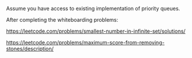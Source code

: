 Assume you have access to existing implementation of priority queues. 

After completing the whiteboarding problems:

https://leetcode.com/problems/smallest-number-in-infinite-set/solutions/

https://leetcode.com/problems/maximum-score-from-removing-stones/description/